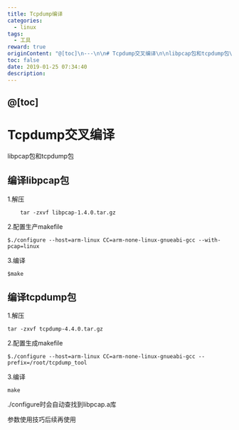 ```yaml
---
title: Tcpdump编译
categories:
  - linux
tags:
  - 工具
reward: true
originContent: "@[toc]\n---\n\n# Tcpdump交叉编译\n\nlibpcap包和tcpdump包\n\n## 编译libpcap包\n\n1.解压\n\n```shell\n    tar -zxvf libpcap-1.4.0.tar.gz\n```\n\n2.配置生产makefile\n\n\t$./configure --host=arm-linux CC=arm-none-linux-gnueabi-gcc --with-pcap=linux\n\n3.编译\n    make\n\n## 编译tcpdump包\n\n1.解压\n    tar -zxvf tcpdump-4.4.0.tar.gz\n2.配置生成makefile\n\n\t$./configure --host=arm-linux CC=arm-none-linux-gnueabi-gcc --prefix=/root/tcpdump_tool\n\n3.编译\n    make\n\n./configure时会自动查找到libpcap.a库\n\n参数使用技巧后续再使用"
toc: false
date: 2019-01-25 07:34:40
description:
---
```


@[toc]
---

# Tcpdump交叉编译

libpcap包和tcpdump包

## 编译libpcap包

1.解压

```shell
    tar -zxvf libpcap-1.4.0.tar.gz
```

2.配置生产makefile

```shell
$./configure --host=arm-linux CC=arm-none-linux-gnueabi-gcc --with-pcap=linux
```

3.编译

```shell
$make
```

## 编译tcpdump包

1.解压

```shell
tar -zxvf tcpdump-4.4.0.tar.gz
```

2.配置生成makefile

```shell
$./configure --host=arm-linux CC=arm-none-linux-gnueabi-gcc --prefix=/root/tcpdump_tool
```

3.编译

```shell
make
```

./configure时会自动查找到libpcap.a库

参数使用技巧后续再使用